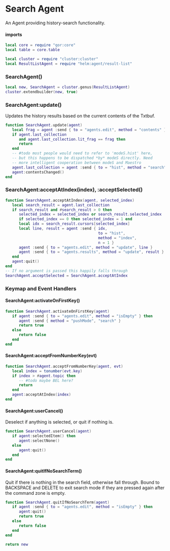 # Search Agent

  An Agent providing history\-search functionality\.


#### imports

```lua
local core = require "qor:core"
local table = core.table

local cluster = require "cluster:cluster"
local ResultListAgent = require "helm:agent/result-list"
```


### SearchAgent\(\)

```lua
local new, SearchAgent = cluster.genus(ResultListAgent)
cluster.extendbuilder(new, true)
```


### SearchAgent:update\(\)

Updates the history results based on the current contents of the Txtbuf\.

```lua
function SearchAgent.update(agent)
   local frag = agent :send { to = "agents.edit", method = "contents" }
   if agent.last_collection
      and agent.last_collection.lit_frag == frag then
      return
   end
   -- #todo most people would need to refer to 'modeS.hist' here,
   -- but this happens to be dispatched *by* modeS directly. Need
   -- more intelligent cooperation between modeS and Maestro
   agent.last_collection = agent :send { to = "hist", method = "search", frag }
   agent:contentsChanged()
end
```


### SearchAgent:acceptAtIndex\(index\), :acceptSelected\(\)

```lua
function SearchAgent.acceptAtIndex(agent, selected_index)
   local search_result = agent.last_collection
   if search_result and #search_result > 0 then
      selected_index = selected_index or search_result.selected_index
      if selected_index == 0 then selected_index = 1 end
      local idx = search_result.cursors[selected_index]
      local line, result = agent :send { idx,
                                         to = "hist",
                                         method = "index",
                                         n = 1 }
      agent :send { to = "agents.edit", method = "update", line }
      agent :send { to = "agents.results", method = "update", result }
   end
   agent:quit()
end
-- If no argument is passed this happily falls through
SearchAgent.acceptSelected = SearchAgent.acceptAtIndex
```


### Keymap and Event Handlers


#### SearchAgent:activateOnFirstKey\(\)

```lua
function SearchAgent.activateOnFirstKey(agent)
   if agent :send { to = "agents.edit", method = "isEmpty" } then
      agent :send { method = "pushMode", "search" }
      return true
   else
      return false
   end
end
```


#### SearchAgent:acceptFromNumberKey\(evt\)

```lua
function SearchAgent.acceptFromNumberKey(agent, evt)
   local index = tonumber(evt.key)
   if index > #agent.topic then
      -- #todo maybe BEL here?
      return
   end
   agent:acceptAtIndex(index)
end
```


#### SearchAgent:userCancel\(\)

Deselect if anything is selected, or quit if nothing is\.

```lua
function SearchAgent.userCancel(agent)
   if agent:selectedItem() then
      agent:selectNone()
   else
      agent:quit()
   end
end
```


#### SearchAgent:quitIfNoSearchTerm\(\)

Quit if there is nothing in the search field, otherwise fall through\. Bound to
BACKSPACE and DELETE to exit search mode if they are pressed again after the
command zone is empty\.

```lua
function SearchAgent.quitIfNoSearchTerm(agent)
   if agent :send { to = "agents.edit", method = "isEmpty" } then
      agent:quit()
      return true
   else
      return false
   end
end
```


```lua
return new
```
